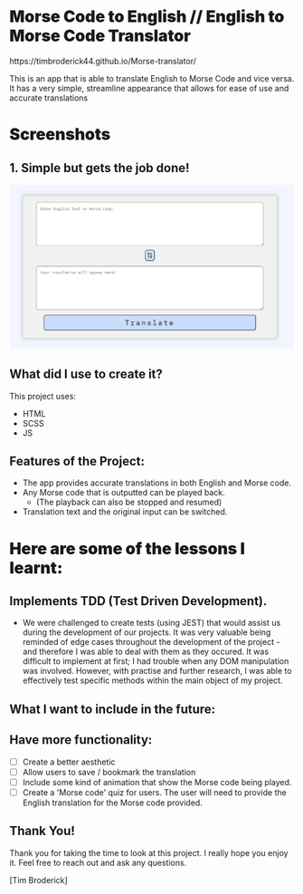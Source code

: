 <h1 style="font-weight: 900"> Morse Code to English // English to Morse Code Translator </h1>
https://timbroderick44.github.io/Morse-translator/

This is an app that is able to translate English to Morse Code and vice versa. It has a very simple, streamline appearance that allows for ease of use and accurate translations

<h1 style="font-weight: 900"> Screenshots </h1>

## 1. Simple but gets the job done!

![Beautiful.....](./assets/morsecode.PNG)

## What did I use to create it?

This project uses:

-   HTML
-   SCSS
-   JS

## Features of the Project:

-  The app provides accurate translations in both English and Morse code. 
-  Any Morse code that is outputted can be played back. 
   -  (The playback can also be stopped and resumed)
-  Translation text and the original input can be switched. 

<h1 style="font-weight: 900"> Here are some of the lessons I learnt:</h1>

## Implements TDD (Test Driven Development).

-  We were challenged to create tests (using JEST) that would assist us during the development of our projects. It was very valuable being reminded of edge cases throughout the development of the project - and therefore I was able to deal with them as they occured. It was difficult to implement at first; I had trouble when any DOM manipulation was involved. However, with practise and further research, I was able to effectively test specific methods within the main object of my project. 

## What I want to include in the future:

## Have more functionality:

-   [ ] Create a better aesthetic 
-   [ ] Allow users to save / bookmark the translation
-   [ ] Include some kind of animation that show the Morse code being played. 
-   [ ] Create a 'Morse code' quiz for users. The user will need to provide the English translation for the Morse code provided. 

## Thank You!

Thank you for taking the time to look at this project. I really hope you enjoy it.
Feel free to reach out and ask any questions.

[Tim Broderick]
